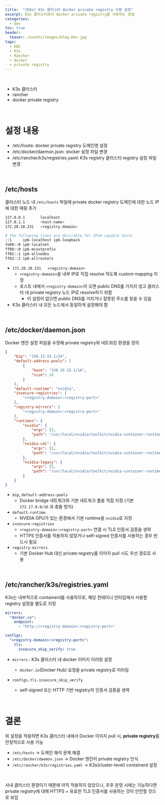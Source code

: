 ```yaml
---
title:  "[K8s] K3s 클러스터 docker private registry 사용 설정"
excerpt: K3s 클러스터에서 docker private registry를 사용하는 방법
categories:
  - Dev
toc: true
header:
  teaser: /assets/images/blog-Dev.jpg
tags:
  - K8s
  - K3s
  - Rancher
  - docker
  - private registry
---
```




<br>

- K3s 클러스터
- rancher
- docker private registry





<br>

# 설정 내용

- /etc/hosts: docker private registry 도메인명 설정
- /etc/docker/daemon.json: docker 설정 파일 변경
- /etc/rancher/k3s/registries.yaml: K3s registry 클러스터 registry 설정 파일 변경



<br>

## /etc/hosts

클러스터 노드 내 `/etc/hosts` 파일에 private docker registry 도메인에 대한 노드 IP에 대한 매핑 추가

```sh
127.0.0.1       localhost
127.0.1.1       <host-name>
172.20.10.231   <registry-domain>

# The following lines are desirable for IPv6 capable hosts
::1     ip6-localhost ip6-loopback
fe00::0 ip6-localnet
ff00::0 ip6-mcastprefix
ff02::1 ip6-allnodes
ff02::2 ip6-allrouters
```

- `172.20.10.231   <registry-domain>`
  - `<registry-domain>`을 내부 IP로 직접 resolve 하도록 custom mapping 지정
  - 호스트 내에서 `<registry-domain>`이 오면 public DNS를 거치지 않고 클러스터 내 private registry 노드 IP로 resolve하기 위함
    - 이 설정이 없으면 public DNS를 거치거나 잘못된 주소를 찾을 수 있음
- K3s 클러스터 내 모든 노드에서 동일하게 설정해야 함

<br>

## /etc/docker/daemon.json

Docker 엔진 설정 파일을 수정해 private registry와 네트워킹 환경을 정의

```json
{
    "bip": "150.15.15.1/24",
    "default-address-pools": [
        {
            "base": "150.15.15.1/16",
            "size": 24
        }
    ],
    "default-runtime": "nvidia",
    "insecure-registries": [
        "<registry-domain>:<registry-port>"
    ],
    "registry-mirrors": [
        "<registry-domain>:<registry-port>"
    ],
    "runtimes": {
        "nvidia": {
            "args": [],
            "path": "/usr/local/nvidia/toolkit/nvidia-container-runtime"
        },
        "nvidia-cdi": {
            "args": [],
            "path": "/usr/local/nvidia/toolkit/nvidia-container-runtime.cdi"
        },
        "nvidia-legacy": {
            "args": [],
            "path": "/usr/local/nvidia/toolkit/nvidia-container-runtime.legacy"
        }
    }
}

```

- `bip`, `default-address-pools`
  - Docker bridge 네트워크와 기본 네트워크 풀을 직접 지정 (기본 `172.17.0.0/16` 과 충돌 방지)
- `default-runtime`
  - NVIDIA GPU가 있는 환경에서 기본 runtime을 `nvidia`로 지정
- `insecure-registries`
  - `<registry-domain>:<registry-port>` 연결 시 TLS 인증서 검증을 생략
  - HTTPS 인증서를 적용하지 않았거나 self-signed 인증서를 사용하는 경우 반드시 필요
- `registry-mirrors`
  - 기본 Docker Hub 대신 private registry를 이미지 pull 시도 우선 경로로 사용

<br>



## /etc/rancher/k3s/registries.yaml

K3s는 내부적으로 containerd를 사용하므로, 해당 컨테이너 런타임에서 사용할 registry 설정을 별도로 지정

```yaml
mirrors:
  "docker.io":
    endpoint:
      - "http://<registry-domain>:<registry-port>"

configs:
  "<registry-domain>:<registry-port>":
    tls:
      insecure_skip_verify: true

```

- `mirrors` : K3s 클러스터 내 docker 이미지 미러링 설정
  - `docker.io`(Docker Hub) 요청을 private registry로 미러링

- `configs.tls.insecure_skip_verify`
  - self-signed 또는 HTTP 기반 registry의 인증서 검증을 생략







<br>

# 결론

위 설정을 적용하면 K3s 클러스터 내에서 Docker 이미지 pull 시, **private registry**를 안정적으로 사용 가능

- `/etc/hosts` → 도메인 해석 문제 해결
- `/etc/docker/daemon.json` → Docker 엔진이 private registry 인식
- `/etc/rancher/k3s/registries.yaml` → K3s(cluster-level) containerd 설정

<br>

사내 클러스터 환경이기 때문에 아직 적용하지 않았으나, 추후 운영 시에는 가능하다면 private registry에 대해 HTTPS + 유효한 TLS 인증서를 사용하는 것이 안전할 것으로 보임

